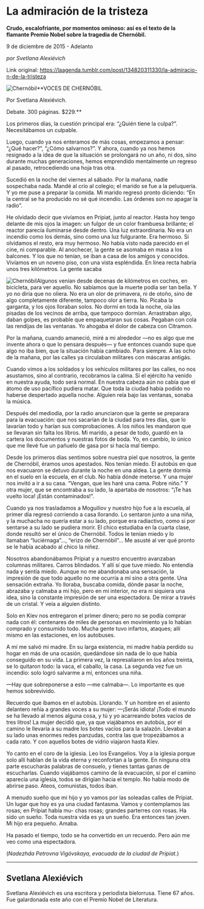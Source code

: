 # La admiración de la tristeza

**Crudo, escalofriante, por momentos ominoso: así es el texto de la flamante Premio Nobel sobre la tragedia de Chernóbil.**

9 de diciembre de 2015 - Adelanto

_por Svetlana Alexiévich_

Link original: https://laagenda.tumblr.com/post/134820311330/la-admiracio-n-de-la-tristeza

![Chernóbil](https://64.media.tumblr.com/b7e918c5487b45e21ccb4965c62c4f6c/tumblr_inline_pjzxeaWrpw1t6q87u_540.jpg)**VOCES DE CHERNÓBIL  

Por Svetlana Alexiévich.  

Debate. 300 páginas. $229.**

  


Los primeros días, la
cuestión principal era: “¿Quién tiene la culpa?”.
Necesitábamos un culpable. 


Luego, cuando ya nos enteramos
de más cosas, empezamos a pensar: “¿Qué hacer?”, “¿Cómo
salvarnos?”. Y ahora, cuando ya nos hemos resignado a la idea de
que la situación se prolongará no un año, ni dos, sino durante
muchas generaciones, hemos emprendido mentalmente un regreso al
pasado, retrocediendo una hoja tras otra. 


Sucedió en la noche del
viernes al sábado. Por la mañana, nadie sospechaba nada. Mandé
al crío al colegio; el marido se fue a la peluquería. Y yo me
puse a preparar la comida. Mi marido regresó pronto diciendo: “En
la central se ha producido no sé qué incendio. Las órdenes son
no apagar la radio”. 


He olvidado decir que vivíamos
en Prípiat, junto al reactor. Hasta hoy tengo delante de mis ojos
la imagen: un fulgor de un color frambuesa brillante; el reactor
parecía iluminarse desde dentro. Una luz extraordinaria. No era
un incendio como los demás, sino como una luz fulgurante. Era
hermoso. Si olvidamos el resto, era muy hermoso. No había visto
nada parecido en el cine, ni comparable. Al anochecer, la gente se
asomaba en masa a los balcones. Y los que no tenían, se iban a casa
de los amigos y conocidos. Vivíamos en un noveno piso, con una
vista espléndida. En línea recta habría unos tres kilómetros.
La gente sacaba 

![Chernóbil](https://64.media.tumblr.com/b7e918c5487b45e21ccb4965c62c4f6c/tumblr_inline_pjzxeaWrpw1t6q87u_250.jpg)Algunos venían desde decenas
de kilómetros en coches, en bicicleta, para ver aquello. No
sabíamos que la muerte podía ser tan bella. Y yo no diría que
no oliera. No era un olor de primavera, ni de otoño, sino de algo
completamente diferente, tampoco olor a tierra. No. Picaba la
garganta, y los ojos lloraban solos. No dormí en toda la noche,
oía las pisadas de los vecinos de arriba, que tampoco dormían.
Arrastraban algo, daban golpes, es probable que empaquetaran sus
cosas. Pegaban con cola las rendijas de las ventanas. Yo ahogaba el
dolor de cabeza con Citramon. 


Por la mañana, cuando
amaneció, miré a mi alrededor —no es algo que me invente ahora
o que lo pensara después— y fue entonces cuando supe que algo no
iba bien, que la situación había cambiado. Para siempre. A las
ocho de la mañana, por las calles ya circulaban militares con
máscaras antigás. 


Cuando vimos a los soldados y
los vehículos militares por las calles, no nos asustamos, sino al
contrario, recobramos la calma. Si el ejército ha venido en nuestra
ayuda, todo será normal. En nuestra cabeza aún no cabía que el
átomo de uso pacífico pudiera matar. Que toda la ciudad había
podido no haberse despertado aquella noche. Alguien reía bajo las
ventanas, sonaba la música. 


Después del mediodía, por
la radio anunciaron que la gente se preparara para la evacuación:
que nos sacarían de la ciudad para tres días, que lo lavarían
todo y harían sus comprobaciones. A los niños les mandaron que se
llevaran sin falta los libros. Mi marido, a pesar de todo, guardó
en la cartera los documentos y nuestras fotos de boda. Yo, en cambio,
lo único que me llevé fue un pañuelo de gasa por si hacía mal
tiempo. 


Desde los primeros días
sentimos sobre nuestra piel que nosotros, la gente de Chernóbil,
éramos unos apestados. Nos tenían miedo. El autobús en que nos
evacuaron se detuvo durante la noche en una aldea. La gente dormía
en el suelo en la escuela, en el club. No había dónde meterse. Y
una mujer nos invitó a ir a su casa. “Vengan, que les haré una
cama. Pobre niño.” Y otra mujer, que se encontraba a su lado, la
apartaba de nosotros: “¡Te has vuelto loca! ¡Están
contaminados!”. 


Cuando ya nos trasladamos a
Moguiliov y nuestro hijo fue a la escuela, al primer día regresó
corriendo a casa llorando. Lo sentaron junto a una niña, y la
muchacha no quería estar a su lado, porque era radiactivo, como si
por sentarse a su lado se pudiera morir. El chico estudiaba en la
cuarta clase, donde resultó ser el único de Chernóbil. Todos le
tenían miedo y lo llamaban “luciérnaga”…, “erizo de
Chernóbil”… Me asusté al ver qué pronto se le había
acabado al chico la niñez. 


Nosotros abandonábamos
Prípiat y a nuestro encuentro avanzaban columnas militares. Carros
blindados. Y allí sí que tuve miedo. No entendía nada y sentía
miedo. Aunque no me abandonaba una sensación, la impresión de que
todo aquello no me ocurría a mí sino a otra gente. Una sensación
extraña. Yo lloraba, buscaba comida, dónde pasar la noche,
abrazaba y calmaba a mi hijo, pero en mi interior, no era ni siquiera
una idea, sino la constante impresión de ser una espectadora. De
mirar a través de un cristal. Y veía a alguien distinto. 


Solo en Kíev nos entregaron
el primer dinero; pero no se podía comprar nada con él:
centenares de miles de personas en movimiento ya lo habían comprado
y consumido todo. Mucha gente tuvo infartos, ataques; allí mismo en
las estaciones, en los autobuses. 


A mí me salvó mi madre. En
su larga existencia, mi madre había perdido su hogar en más de
una ocasión, quedándose sin nada de lo que había conseguido en
su vida. La primera vez, la represaliaron en los años treinta, se
lo quitaron todo: la vaca, el caballo, la casa. La segunda vez fue un
incendio: solo logró salvarme a mí, entonces una niña. 


—Hay que sobreponerse a esto
—me calmaba—. Lo importante es que hemos sobrevivido. 


Recuerdo que íbamos en el
autobús. Llorando. Y un hombre en el asiento delantero reñía a
grandes voces a su mujer: —¡Serás idiota! ¡Todo el mundo se ha
llevado al menos alguna cosa, y tú y yo acarreando botes vacíos
de tres litros! La mujer decidió que, ya que viajábamos en
autobús, por el camino le llevaría a su madre los botes vacíos
para la salazón. Llevaban a su lado unas enormes redes panzudas,
contra las que tropezábamos a cada rato. Y con aquellos botes de
vidrio viajaron hasta Kíev. 


Yo canto en el coro de la
iglesia. Leo los Evangelios. Voy a la iglesia porque solo allí
hablan de la vida eterna y reconfortan a la gente. En ninguna otra
parte escucharás palabras de consuelo, y tienes tantas ganas de
escucharlas. Cuando viajábamos camino de la evacuación, si por el
camino aparecía una iglesia, todos se dirigían hacia el templo.
No había modo de abrirse paso. Ateos, comunistas, todos iban. 


A menudo sueño que mi hijo y
yo vamos por las soleadas calles de Prípiat. Un lugar que hoy es ya
una ciudad fantasma. Vamos y contemplamos las rosas; en Prípiat
había mu- chas rosas; grandes parterres con rosas. Ha sido un
sueño. Toda nuestra vida es ya un sueño. Era entonces tan joven.
Mi hijo era pequeño. Amaba. 


Ha pasado el tiempo, todo se ha
convertido en un recuerdo. Pero aún me veo como una espectadora. 


(*Nadezhda Petrovna Vigóvskaya,
evacuada de la ciudad de Prípiat.*)




---

Svetlana Alexiévich
-------------------

 Svetlana Alexiévich es una escritora y periodista bielorrusa. Tiene 67 años. Fue galardonada este año con el Premio Nobel de Literatura. 

